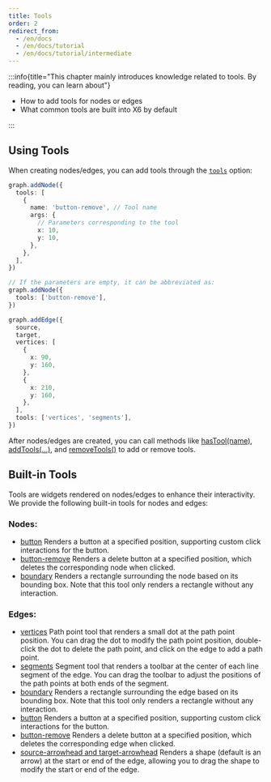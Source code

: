 ```yaml
---
title: Tools
order: 2
redirect_from:
  - /en/docs
  - /en/docs/tutorial
  - /en/docs/tutorial/intermediate
---
```


:::info{title="This chapter mainly introduces knowledge related to tools. By reading, you can learn about"}

- How to add tools for nodes or edges
- What common tools are built into X6 by default

:::

## Using Tools

When creating nodes/edges, you can add tools through the [`tools`](/en/docs/api/model/cell#tools) option:

```ts
graph.addNode({
  tools: [
    {
      name: 'button-remove', // Tool name
      args: {
        // Parameters corresponding to the tool
        x: 10,
        y: 10,
      },
    },
  ],
})

// If the parameters are empty, it can be abbreviated as:
graph.addNode({
  tools: ['button-remove'],
})

graph.addEdge({
  source,
  target,
  vertices: [
    {
      x: 90,
      y: 160,
    },
    {
      x: 210,
      y: 160,
    },
  ],
  tools: ['vertices', 'segments'],
})
```

<code id="tools-basic" src="@/src/tutorial/intermediate/tools/basic/index.tsx"></code>

After nodes/edges are created, you can call methods like [hasTool(name)](/en/docs/api/model/cell#hastool), [addTools(...)](/en/docs/api/model/cell#addtools), and [removeTools()](/en/docs/api/model/cell#removetools) to add or remove tools.

<code id="tools-onhover" src="@/src/tutorial/intermediate/tools/onhover/index.tsx"></code>

## Built-in Tools

Tools are widgets rendered on nodes/edges to enhance their interactivity. We provide the following built-in tools for nodes and edges:

### Nodes:

- [button](/en/docs/api/registry/node-tool#button) Renders a button at a specified position, supporting custom click interactions for the button.
- [button-remove](/en/docs/api/registry/node-tool#button-remove) Renders a delete button at a specified position, which deletes the corresponding node when clicked.
- [boundary](/en/docs/api/registry/node-tool#boundary) Renders a rectangle surrounding the node based on its bounding box. Note that this tool only renders a rectangle without any interaction.

### Edges:

- [vertices](/en/docs/api/registry/edge-tool#vertices) Path point tool that renders a small dot at the path point position. You can drag the dot to modify the path point position, double-click the dot to delete the path point, and click on the edge to add a path point.
- [segments](/en/docs/api/registry/edge-tool#segments) Segment tool that renders a toolbar at the center of each line segment of the edge. You can drag the toolbar to adjust the positions of the path points at both ends of the segment.
- [boundary](/en/docs/api/registry/edge-tool#boundary) Renders a rectangle surrounding the edge based on its bounding box. Note that this tool only renders a rectangle without any interaction.
- [button](/en/docs/api/registry/edge-tool#button) Renders a button at a specified position, supporting custom click interactions for the button.
- [button-remove](/en/docs/api/registry/edge-tool#button-remove) Renders a delete button at a specified position, which deletes the corresponding edge when clicked.
- [source-arrowhead and target-arrowhead](/en/docs/api/registry/edge-tool#source-arrowhead-and-target-arrowhead) Renders a shape (default is an arrow) at the start or end of the edge, allowing you to drag the shape to modify the start or end of the edge.
